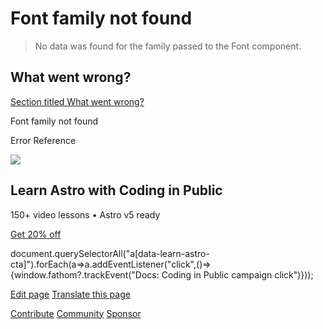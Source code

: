 Font family not found
=====================

> No data was found for the family passed to the Font component.

What went wrong?
----------------

[Section titled What went wrong?](#what-went-wrong)

Font family not found

Error Reference

![](/_astro/CodingInPublic.DpaYu7Qd_5sx41.webp)

Learn Astro with **Coding in Public**
-------------------------------------

150+ video lessons • Astro v5 ready

[Get 20% off](https://learnastro.dev?code=ASTRO_PROMO)

document.querySelectorAll("a\[data-learn-astro-cta\]").forEach(a=>a.addEventListener("click",()=>{window.fathom?.trackEvent("Docs: Coding in Public campaign click")}));

[Edit page](https://github.com/withastro/astro/blob/main/packages/astro/src/core/errors/errors-data.ts) [Translate this page](https://contribute.docs.astro.build/guides/i18n/)

[Contribute](/en/contribute/) [Community](https://astro.build/chat) [Sponsor](https://opencollective.com/astrodotbuild)

